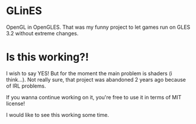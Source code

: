 # GLinES
OpenGL in OpenGLES. That was my funny project to let games run on GLES 3.2 without extreme changes.

# Is this working?!
I wish to say YES! But for the moment the main problem is shaders (i think...). Not really sure, that project was abandoned 2 years ago because of IRL problems.

If you wanna continue working on it, you're free to use it in terms of MIT license!

I would like to see this working some time.
